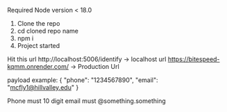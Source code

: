 Required Node version < 18.0

1. Clone the repo
2. cd cloned repo name
3. npm i
4. Project started

Hit this url
http://localhost:5006/identify -> localhost url
https://bitespeed-kqmm.onrender.com/ -> Production Url

payload example:
{
"phone": "1234567890",
"email": "mcfly1@hillvalley.edu"
}

Phone must 10 digit
email must @something.something
